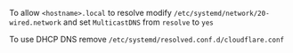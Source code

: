 
To allow `<hostname>.local` to resolve modify `/etc/systemd/network/20-wired.network` and set `MulticastDNS` from `resolve` to `yes`

To use DHCP DNS remove `/etc/systemd/resolved.conf.d/cloudflare.conf`
